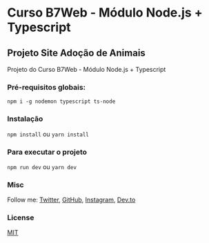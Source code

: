 # Curso B7Web - Módulo Node.js + Typescript

## Projeto Site Adoção de Animais

Projeto do Curso B7Web - Módulo Node.js + Typescript

### Pré-requisitos globais:

`npm i -g nodemon typescript ts-node`

### Instalação

`npm install` ou `yarn install`

### Para executar o projeto

`npm run dev` ou `yarn dev`

### Misc

Follow me: [Twitter](http://www.twitter.com/victorrocha), [GitHub](https://github.com/vrsarmento), [Instagram](https://www.instagram.com/victorrsarmento/), [Dev.to](https://dev.to/victorrocha)

### License

[MIT](https://github.com/vrsarmento/B7Web-nodets-canil/blob/main/LICENSE)
